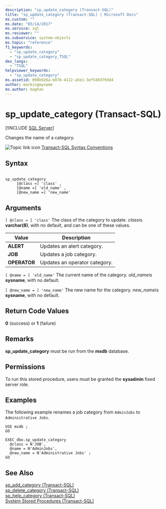 ```yaml
---
description: "sp_update_category (Transact-SQL)"
title: "sp_update_category (Transact-SQL) | Microsoft Docs"
ms.custom: ""
ms.date: "03/14/2017"
ms.service: sql
ms.reviewer: ""
ms.subservice: system-objects
ms.topic: "reference"
f1_keywords: 
  - "sp_update_category"
  - "sp_update_category_TSQL"
dev_langs: 
  - "TSQL"
helpviewer_keywords: 
  - "sp_update_category"
ms.assetid: 098b926a-b078-4122-a5e1-3ef54b979dd4
author: markingmyname
ms.author: maghan
---
```

# sp_update_category (Transact-SQL)
[!INCLUDE [SQL Server](../../includes/applies-to-version/sqlserver.md)]

  Changes the name of a category.  
  
 ![Topic link icon](../../database-engine/configure-windows/media/topic-link.gif "Topic link icon") [Transact-SQL Syntax Conventions](../../t-sql/language-elements/transact-sql-syntax-conventions-transact-sql.md)  
  
## Syntax  
  
```  
  
sp_update_category  
     [@class =] 'class' ,   
     [@name =] 'old_name' ,  
     [@new_name =] 'new_name'  
```  
  
## Arguments  
`[ @class = ] 'class'`
 The class of the category to update. *class*is **varchar(8)**, with no default, and can be one of these values.  
  
|Value|Description|  
|-----------|-----------------|  
|**ALERT**|Updates an alert category.|  
|**JOB**|Updates a job category.|  
|**OPERATOR**|Updates an operator category.|  
  
`[ @name = ] 'old_name'`
 The current name of the category. *old_name*is **sysname**, with no default.  
  
`[ @new_name = ] 'new_name'`
 The new name for the category. *new_name*is **sysname**, with no default.  
  
## Return Code Values  
 **0** (success) or **1** (failure)  
  
## Remarks  
 **sp_update_category** must be run from the **msdb** database.  
  
## Permissions  
 To run this stored procedure, users must be granted the **sysadmin** fixed server role.  
  
## Examples  
 The following example renames a job category from `AdminJobs` to `Administrative Jobs`.  
  
```  
USE msdb ;  
GO  
  
EXEC dbo.sp_update_category  
  @class = N'JOB',  
  @name = N'AdminJobs',  
  @new_name = N'Administrative Jobs' ;  
GO  
```  
  
## See Also  
 [sp_add_category &#40;Transact-SQL&#41;](../../relational-databases/system-stored-procedures/sp-add-category-transact-sql.md)   
 [sp_delete_category &#40;Transact-SQL&#41;](../../relational-databases/system-stored-procedures/sp-delete-category-transact-sql.md)   
 [sp_help_category &#40;Transact-SQL&#41;](../../relational-databases/system-stored-procedures/sp-help-category-transact-sql.md)   
 [System Stored Procedures &#40;Transact-SQL&#41;](../../relational-databases/system-stored-procedures/system-stored-procedures-transact-sql.md)  
  
  
